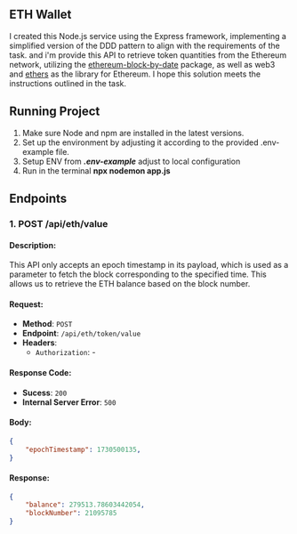 ## ETH Wallet

I created this Node.js service using the Express framework, implementing a simplified version of the DDD pattern to align with the requirements of the task. and i'm provide this API to retrieve token quantities from the Ethereum network, utilizing the [ethereum-block-by-date](https://www.npmjs.com/package/ethereum-block-by-date) package, as well as web3 and [ethers](https://www.npmjs.com/package/ethers) as the library for Ethereum. I hope this solution meets the instructions outlined in the task.

## Running Project

1. Make sure Node and npm are installed in the latest versions.
2. Set up the environment by adjusting it according to the provided .env-example file.
3. Setup ENV from ***.env-example*** adjust to local configuration
4. Run in the terminal **npx nodemon app.js**

## Endpoints

### 1. **POST /api/eth/value**
#### Description:
This API only accepts an epoch timestamp in its payload, which is used as a parameter to fetch the block corresponding to the specified time. This allows us to retrieve the ETH balance based on the block number.

#### Request:
- **Method**: `POST`
- **Endpoint**: `/api/eth/token/value`
- **Headers**:
  - `Authorization`: -

#### Response Code:
- **Sucess**: `200`
- **Internal Server Error**: `500`

#### Body:
```json
{
    "epochTimestamp": 1730500135,
}
```

#### Response:
```json
{
    "balance": 279513.78603442054,
    "blockNumber": 21095785
}
```
